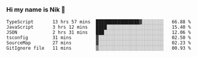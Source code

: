 ### Hi my name is Nik 👋

<!--
**NikDoe/NikDoe** is a ✨ _special_ ✨ repository because its `README.md` (this file) appears on your GitHub profile.

Here are some ideas to get you started:

- 🔭 I’m currently working on ...
- 🌱 I’m currently learning ...
- 👯 I’m looking to collaborate on ...
- 🤔 I’m looking for help with ...
- 💬 Ask me about ...
- 📫 How to reach me: ...
- 😄 Pronouns: ...
- ⚡ Fun fact: ...
-->

<!--START_SECTION:waka-->

```text
TypeScript       13 hrs 57 mins  ████████████████▓░░░░░░░░   66.88 %
JavaScript       3 hrs 12 mins   ████░░░░░░░░░░░░░░░░░░░░░   15.40 %
JSON             2 hrs 31 mins   ███░░░░░░░░░░░░░░░░░░░░░░   12.06 %
tsconfig         31 mins         ▓░░░░░░░░░░░░░░░░░░░░░░░░   02.50 %
SourceMap        27 mins         ▓░░░░░░░░░░░░░░░░░░░░░░░░   02.23 %
GitIgnore file   11 mins         ▒░░░░░░░░░░░░░░░░░░░░░░░░   00.93 %
```

<!--END_SECTION:waka-->
